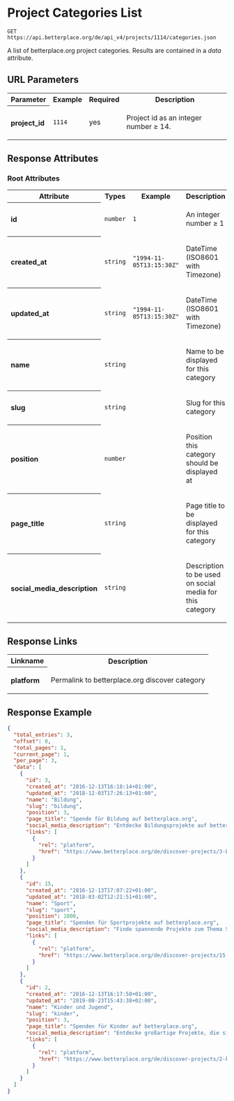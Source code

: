 
# Project Categories List

```Cirru
GET https://api.betterplace.org/de/api_v4/projects/1114/categories.json
```

A list of betterplace.org project categories.
Results are contained in a *data* attribute.


## URL Parameters

<table>
  <tr>
    <th>Parameter</th>
    <th>Example</th>
    <th>Required</th>
    <th>Description</th>
  </tr>
  <tr>
    <th align="left">project_id</th>
    <td><code>1114</code></td>
    <td>yes</td>
<td>

Project id as an integer number ≥ 14.

</td>
  </tr>
</table>


## Response Attributes


### Root Attributes

  <table>
    <tr>
      <th>Attribute</th>
      <th>Types</th>
      <th>Example</th>
      <th>Description</th>
    </tr>
    <tr>
      <th align="left">id</th>
      <td><code>number</code></td>
      <td><code>1</code></td>
<td>

An integer number ≥ 1

</td>
    </tr>
    <tr>
      <th align="left">created_at</th>
      <td><code>string</code></td>
      <td><code>"1994-11-05T13:15:30Z"</code></td>
<td>

DateTime (ISO8601 with Timezone)

</td>
    </tr>
    <tr>
      <th align="left">updated_at</th>
      <td><code>string</code></td>
      <td><code>"1994-11-05T13:15:30Z"</code></td>
<td>

DateTime (ISO8601 with Timezone)

</td>
    </tr>
    <tr>
      <th align="left">name</th>
      <td><code>string</code></td>
      <td><code></code></td>
<td>

Name to be displayed for this category

</td>
    </tr>
    <tr>
      <th align="left">slug</th>
      <td><code>string</code></td>
      <td><code></code></td>
<td>

Slug for this category

</td>
    </tr>
    <tr>
      <th align="left">position</th>
      <td><code>number</code></td>
      <td><code></code></td>
<td>

Position this category should be displayed at

</td>
    </tr>
    <tr>
      <th align="left">page_title</th>
      <td><code>string</code></td>
      <td><code></code></td>
<td>

Page title to be displayed for this category

</td>
    </tr>
    <tr>
      <th align="left">social_media_description</th>
      <td><code>string</code></td>
      <td><code></code></td>
<td>

Description to be used on social media for this category

</td>
    </tr>
  </table>
</table>

## Response Links

<table>
  <tr>
    <th>Linkname</th>
    <th>Description</th>
  </tr>
    <tr>
<th align="left">

platform

</th>
<td>

Permalink to betterplace.org discover category

</td>
    </tr>
</table>

## Response Example

```json
{
  "total_entries": 3,
  "offset": 0,
  "total_pages": 1,
  "current_page": 1,
  "per_page": 3,
  "data": [
    {
      "id": 3,
      "created_at": "2016-12-13T16:18:14+01:00",
      "updated_at": "2018-12-03T17:26:13+01:00",
      "name": "Bildung",
      "slug": "bildung",
      "position": 3,
      "page_title": "Spende für Bildung auf betterplace.org",
      "social_media_description": "Entdecke Bildungsprojekte auf betterplace.org und spende Kindern nicht nur Bildung, sondern Zukunft!",
      "links": [
        {
          "rel": "platform",
          "href": "https://www.betterplace.org/de/discover-projects/3-bildung"
        }
      ]
    },
    {
      "id": 15,
      "created_at": "2016-12-13T17:07:22+01:00",
      "updated_at": "2018-03-02T12:21:51+01:00",
      "name": "Sport",
      "slug": "sport",
      "position": 1000,
      "page_title": "Spenden für Sportprojekte auf betterplace.org",
      "social_media_description": "Finde spannende Projekte zum Thema Sport",
      "links": [
        {
          "rel": "platform",
          "href": "https://www.betterplace.org/de/discover-projects/15-sport"
        }
      ]
    },
    {
      "id": 2,
      "created_at": "2016-12-13T16:17:58+01:00",
      "updated_at": "2019-08-23T15:43:38+02:00",
      "name": "Kinder und Jugend",
      "slug": "kinder",
      "position": 3,
      "page_title": "Spenden für Kinder auf betterplace.org",
      "social_media_description": "Entdecke großartige Projekte, die sich für Kinder und Jugendliche weltweit einsetzen, und sorge mit deiner Spende glückliche Kinderaugen!",
      "links": [
        {
          "rel": "platform",
          "href": "https://www.betterplace.org/de/discover-projects/2-kinder"
        }
      ]
    }
  ]
}
```

